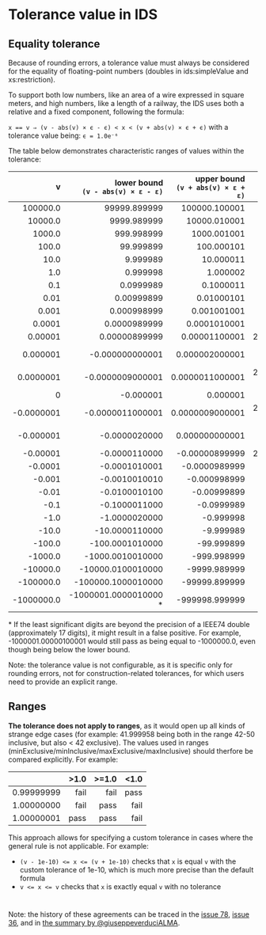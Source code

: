 # Tolerance value in IDS

## Equality tolerance

Because of rounding errors, a tolerance value must always be considered for the equality of floating-point numbers (doubles in ids:simpleValue and xs:restriction). 

To support both low numbers, like an area of a wire expressed in square meters, and high numbers, like a length of a railway, the IDS uses both a relative and a fixed component, following the formula:

`x == v ⇒ (v - abs(v) × ϵ - ϵ) < x < (v + abs(v) × ϵ + ϵ)` 
with a tolerance value being: `ϵ = 1.0e⁻⁶`

The table below demonstrates characteristic ranges of values within the tolerance:

|v|lower bound<br>`(v - abs(v) × ε - ε)`|	upper bound<br>`(v + abs(v) × ε + ε)`|	absolute delta|
|---:|-------------:|-------------:|--:|
| 100000.0 |		99999.899999 |	100000.100001 |	0.200002 |
| 10000.0	 |	9999.989999	| 10000.010001 |	0.020002 |
| 1000.0	 |	999.998999	| 1000.001001 |	0.002002 |
| 100.0	   |	99.999899	| 100.000101 |	0.000202 |
| 10.0     |		9.999989	| 10.000011 |	2.2E-05 |
| 1.0	|	0.999998	| 1.000002 |	4E-06 |
| 0.1	|	0.0999989	| 0.1000011 |	2.2E-06 |
| 0.01 |		0.00999899 |	0.01000101 |	2.02E-06 |
| 0.001	|	0.000998999	| 0.001001001 |	2.002E-06 |
| 0.0001	|	0.0000989999 |	0.0001010001 |	2.0002E-06 |
| 0.00001	|	0.00000899999 |	0.00001100001 |	2.00002E-06 |
| 0.000001	|	-0.000000000001 |	0.000002000001 |	2.000002E-06 |
| 0.0000001	|	-0.0000009000001 |	0.0000011000001 |	2.0000002E-06 |
| 0	|	-0.000001 |	0.000001 |	2.0E-06 |
| -0.0000001	|	-0.0000011000001 |	0.0000009000001 |	2.0000002E-06 |
| -0.000001	|	-0.0000020000 |	0.000000000001 |	2.000002E-06 |
| -0.00001	|	-0.0000110000 |	-0.00000899999 |	2.00002E-06 |
| -0.0001	|	-0.0001010001 |	-0.0000989999 |	2.0002E-06 |
| -0.001	|	-0.0010010010 |	-0.000998999 |	2.002E-06 |
| -0.01	|	-0.0100010100 |	-0.00999899 |	2.02E-06 |
| -0.1	|	-0.1000011000 |	-0.0999989 |	2.2E-06 |
| -1.0	|	-1.0000020000 |	-0.999998 |	4E-06 |
| -10.0	|	-10.0000110000 |	-9.999989 |	2.2E-05 |
| -100.0	|	-100.0001010000 |	-99.999899 |	0.000202 |
| -1000.0	|	-1000.0010010000 |	-999.998999 |	0.002002 |
| -10000.0	|	-10000.0100010000 |	-9999.989999 |	0.020002 |
| -100000.0	|	-100000.1000010000 |	-99999.899999 |	0.200002 |
| -1000000.0	|	-1000001.0000010000 * |	-999998.999999 |	2.000002 |

\* If the least significant digits are beyond the precision of a IEEE74 double (approximately 17 digits), it might result in a false positive. For example, -1000001.00000100001 would still pass as being equal to -1000000.0, even though being below the lower bound.

Note: the tolerance value is not configurable, as it is specific only for rounding errors, not for construction-related tolerances, for which users need to provide an explicit range.

## Ranges

**The tolerance does not apply to ranges**, as it would open up all kinds of strange edge cases (for example: 41.999958 being both in the range 42-50 inclusive, but also < 42 exclusive). The values used in ranges (minExclusive/minInclusive/maxExclusive/maxInclusive) should therfore be compared explicitly. For example:

| | >1.0 |	>=1.0 |  <1.0 |
|---:|-------------:|-------------:|---------:|
| 0.99999999 | fail |	fail |	pass |
| 1.00000000 | fail |	pass |	fail |
| 1.00000001 | pass |	pass |	fail |

This approach allows for specifying a custom tolerance in cases where the general rule is not applicable. For example:
- `(v - 1e-10) <= x <= (v + 1e-10)` checks that `x` is equal `v` with the custom tolerance of 1e-10, which is much more precise than the default formula
- `v <= x <= v` checks that `x` is exactly equal `v` with no tolerance

# 

Note: the history of these agreements can be traced in the [issue 78](https://github.com/buildingSMART/IDS/issues/78), [issue 36](https://github.com/buildingSMART/IDS/issues/36), and in [the summary by @giuseppeverduciALMA](https://github.com/buildingSMART/IDS/blob/0d50fd8f2dbd5b388f6fafb67da255cc3ce2b4ca/Documentation/tolerance.md).